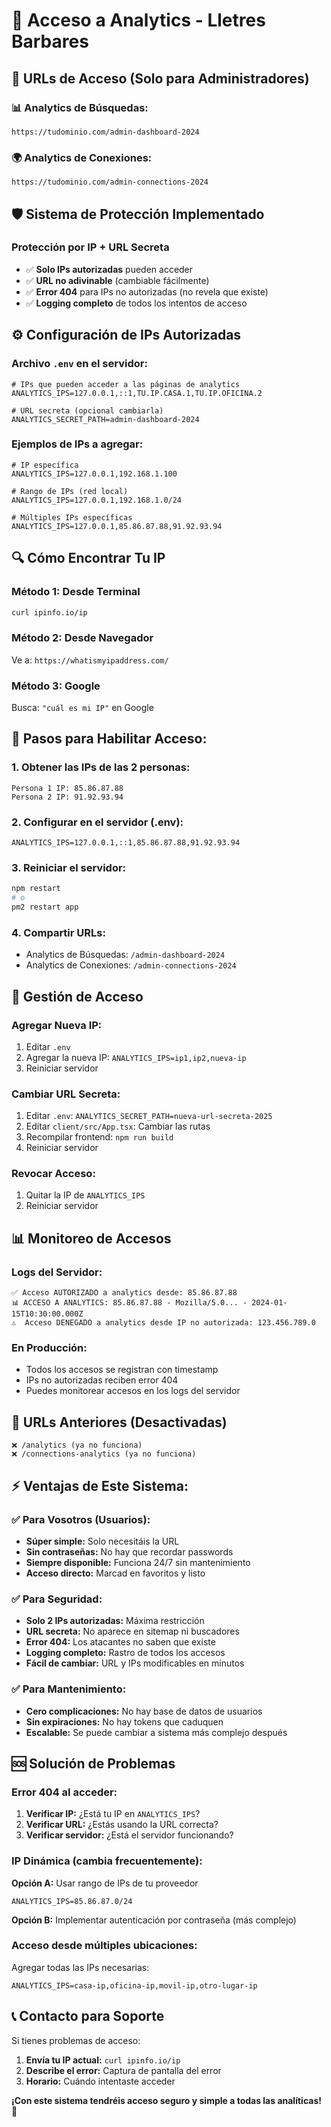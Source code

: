 # 🔐 Acceso a Analytics - Lletres Barbares

## 🎯 URLs de Acceso (Solo para Administradores)

### **📊 Analytics de Búsquedas:**
```
https://tudominio.com/admin-dashboard-2024
```

### **🌍 Analytics de Conexiones:**
```
https://tudominio.com/admin-connections-2024
```

## 🛡️ **Sistema de Protección Implementado**

### **Protección por IP + URL Secreta**
- ✅ **Solo IPs autorizadas** pueden acceder
- ✅ **URL no adivinable** (cambiable fácilmente)
- ✅ **Error 404** para IPs no autorizadas (no revela que existe)
- ✅ **Logging completo** de todos los intentos de acceso

## ⚙️ **Configuración de IPs Autorizadas**

### **Archivo `.env` en el servidor:**
```env
# IPs que pueden acceder a las páginas de analytics
ANALYTICS_IPS=127.0.0.1,::1,TU.IP.CASA.1,TU.IP.OFICINA.2

# URL secreta (opcional cambiarla)
ANALYTICS_SECRET_PATH=admin-dashboard-2024
```

### **Ejemplos de IPs a agregar:**
```env
# IP específica
ANALYTICS_IPS=127.0.0.1,192.168.1.100

# Rango de IPs (red local)
ANALYTICS_IPS=127.0.0.1,192.168.1.0/24

# Múltiples IPs específicas
ANALYTICS_IPS=127.0.0.1,85.86.87.88,91.92.93.94
```

## 🔍 **Cómo Encontrar Tu IP**

### **Método 1: Desde Terminal**
```bash
curl ipinfo.io/ip
```

### **Método 2: Desde Navegador**
Ve a: `https://whatismyipaddress.com/`

### **Método 3: Google**
Busca: `"cuál es mi IP"` en Google

## 🚀 **Pasos para Habilitar Acceso:**

### **1. Obtener las IPs de las 2 personas:**
```
Persona 1 IP: 85.86.87.88
Persona 2 IP: 91.92.93.94
```

### **2. Configurar en el servidor (.env):**
```env
ANALYTICS_IPS=127.0.0.1,::1,85.86.87.88,91.92.93.94
```

### **3. Reiniciar el servidor:**
```bash
npm restart
# o
pm2 restart app
```

### **4. Compartir URLs:**
- Analytics de Búsquedas: `/admin-dashboard-2024`
- Analytics de Conexiones: `/admin-connections-2024`

## 🔧 **Gestión de Acceso**

### **Agregar Nueva IP:**
1. Editar `.env` 
2. Agregar la nueva IP: `ANALYTICS_IPS=ip1,ip2,nueva-ip`
3. Reiniciar servidor

### **Cambiar URL Secreta:**
1. Editar `.env`: `ANALYTICS_SECRET_PATH=nueva-url-secreta-2025`
2. Editar `client/src/App.tsx`: Cambiar las rutas
3. Recompilar frontend: `npm run build`
4. Reiniciar servidor

### **Revocar Acceso:**
1. Quitar la IP de `ANALYTICS_IPS`
2. Reiniciar servidor

## 📊 **Monitoreo de Accesos**

### **Logs del Servidor:**
```
✅ Acceso AUTORIZADO a analytics desde: 85.86.87.88
📊 ACCESO A ANALYTICS: 85.86.87.88 - Mozilla/5.0... - 2024-01-15T10:30:00.000Z
⚠️  Acceso DENEGADO a analytics desde IP no autorizada: 123.456.789.0
```

### **En Producción:**
- Todos los accesos se registran con timestamp
- IPs no autorizadas reciben error 404
- Puedes monitorear accesos en los logs del servidor

## 🔄 **URLs Anteriores (Desactivadas)**

```
❌ /analytics (ya no funciona)
❌ /connections-analytics (ya no funciona)
```

## ⚡ **Ventajas de Este Sistema:**

### **✅ Para Vosotros (Usuarios):**
- **Súper simple:** Solo necesitáis la URL
- **Sin contraseñas:** No hay que recordar passwords
- **Siempre disponible:** Funciona 24/7 sin mantenimiento
- **Acceso directo:** Marcad en favoritos y listo

### **✅ Para Seguridad:**
- **Solo 2 IPs autorizadas:** Máxima restricción
- **URL secreta:** No aparece en sitemap ni buscadores
- **Error 404:** Los atacantes no saben que existe
- **Logging completo:** Rastro de todos los accesos
- **Fácil de cambiar:** URL y IPs modificables en minutos

### **✅ Para Mantenimiento:**
- **Cero complicaciones:** No hay base de datos de usuarios
- **Sin expiraciones:** No hay tokens que caduquen
- **Escalable:** Se puede cambiar a sistema más complejo después

## 🆘 **Solución de Problemas**

### **Error 404 al acceder:**
1. **Verificar IP:** ¿Está tu IP en `ANALYTICS_IPS`?
2. **Verificar URL:** ¿Estás usando la URL correcta?
3. **Verificar servidor:** ¿Está el servidor funcionando?

### **IP Dinámica (cambia frecuentemente):**
**Opción A:** Usar rango de IPs de tu proveedor
```env
ANALYTICS_IPS=85.86.87.0/24
```

**Opción B:** Implementar autenticación por contraseña (más complejo)

### **Acceso desde múltiples ubicaciones:**
Agregar todas las IPs necesarias:
```env
ANALYTICS_IPS=casa-ip,oficina-ip,movil-ip,otro-lugar-ip
```

## 📞 **Contacto para Soporte**

Si tienes problemas de acceso:
1. **Envía tu IP actual:** `curl ipinfo.io/ip`
2. **Describe el error:** Captura de pantalla del error
3. **Horario:** Cuándo intentaste acceder

**¡Con este sistema tendréis acceso seguro y simple a todas las analíticas!** 🎉